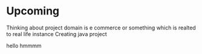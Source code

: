 # Upcoming

Thinking about project
domain is e commerce or something which is realted to real life instance
Creating java project

 hello
hmmmm
